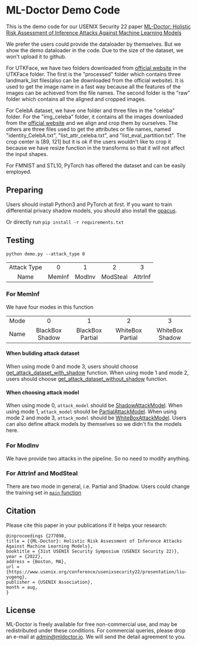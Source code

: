 # ML-Doctor Demo Code
This is the demo code for our USENIX Security 22 paper [ML-Doctor: Holistic Risk Assessment of Inference Attacks Against Machine Learning Models](https://www.usenix.org/conference/usenixsecurity22/presentation/liu-yugeng)

We prefer the users could provide the dataloader by themselves. But we show the demo dataloader in the code. Due to the size of the dataset, we won't upload it to github.

For UTKFace, we have two folders downloaded from [official website](https://susanqq.github.io/UTKFace/) in the UTKFace folder. The first is the "processed" folder which contains three landmark_list files(also can be downloaded from the official website). It is used to get the image name in a fast way because all the features of the images can be achieved from the file names. The second folder is the "raw" folder which contains all the aligned and cropped images. 

For CelebA dataset, we have one folder and three files in the "celeba" folder. For the "img_celeba" folder, it contains all the images downloaded from the [official website](https://mmlab.ie.cuhk.edu.hk/projects/CelebA.html) and we align and crop them by ourselves. The others are three files used to get the attributes or file names, named "identity_CelebA.txt", "list_attr_celeba.txt", and "list_eval_partition.txt". The crop center is \[89, 121\] but it is ok if the users wouldn't like to crop it because we have resize function in the transforms so that it will not affect the input shapes.

For FMNIST and STL10, PyTorch has offered the dataset and can be easily employed.

## Preparing
Users should install Python3 and PyTorch at first. If you want to train differential privacy shadow models, you should also install the [opacus](https://github.com/pytorch/opacus).

Or directly run ```pip install -r requirements.txt```

## Testing
```python demo.py --attack_type 0```

<table><tbody>
<!-- TABLE BODY -->
<tr>
<td align="center">Attack Type</td>
<td align="center">0</td>
<td align="center">1</td>
<td align="center">2</td>
<td align="center">3</td>
</tr>
<tr>
<td align="center">Name</td>
<td align="center">MemInf</td>
<td align="center">ModInv</td>
<td align="center">ModSteal</td>
<td align="center">AttrInf</td>
</tr>
</tbody></table>

### For MemInf
We have four modes in this function
<table><tbody>
<!-- TABLE BODY -->
<tr>
<td align="center">Mode</td>
<td align="center">0</td>
<td align="center">1</td>
<td align="center">2</td>
<td align="center">3</td>
</tr>
<tr>
<td align="center">Name</td>
<td align="center">BlackBox Shadow</td>
<td align="center">BlackBox Partial</td>
<td align="center">WhiteBox Partial</td>
<td align="center">WhiteBox Shadow</td>
</tr>
</tbody></table>

#### When buliding attack dataset
When using mode 0 and mode 3, users should choose [get_attack_dataset_with_shadow](./doctor/meminf.py#L689) function.
When using mode 1 and mode 2, users should choose [get_attack_dataset_without_shadow](./meminf.py#L663) function.

#### When choosing attack model
When using mode 0, ```attack_model``` should be [ShadowAttackModel](./utils/define_models.py#L15).
When using mode 1, ```attack_model``` should be [PartialAttackModel](./utils/define_models.py#L56).
When using mode 2 and mode 3, ```attack_model``` should be [WhiteBoxAttackModel](./utils/define_models.py#L97).
Users can also define attack models by themselves so we didn't fix the models here.

### For ModInv
We have provide two attacks in the pipeline. So no need to modify anything.

### For AttrInf and ModSteal
There are two mode in general, i.e. Partial and Shadow. Users could change the training set in [```main``` function](./demo.py#L225-L229)


## Citation
Please cite this paper in your publications if it helps your research:

    @inproceedings {277098,
    title = {{ML-Doctor}: Holistic Risk Assessment of Inference Attacks Against Machine Learning Models},
    booktitle = {31st USENIX Security Symposium (USENIX Security 22)},
    year = {2022},
    address = {Boston, MA},
    url = {https://www.usenix.org/conference/usenixsecurity22/presentation/liu-yugeng},
    publisher = {USENIX Association},
    month = aug,
    }


## License

ML-Doctor is freely available for free non-commercial use, and may be redistributed under these conditions. For commercial queries, please drop an e-mail at admin@mldoctor.io. We will send the detail agreement to you.
